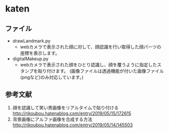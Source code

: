 # katen
## ファイル 
- drawLandmark.py
  - webカメラで表示された顔に対して、顔認識を行い取得した顔パーツの座標を表示します。
- digitalMakeup.py
  - webカメラで表示された顔をひとり認識し、顔を覆うように指定したスタンプを貼り付けます。
  (画像ファイルは透過機能が付いた画像ファイル(pngなど)のみ対応しています。)
## 参考文献
1. 顔を認識して笑い男画像をリアルタイムで貼り付ける
   http://rikoubou.hatenablog.com/entry/2019/05/15/172615
2. 背景画像にアルファ画像を合成する方法
   http://rikoubou.hatenablog.com/entry/2019/05/14/145503